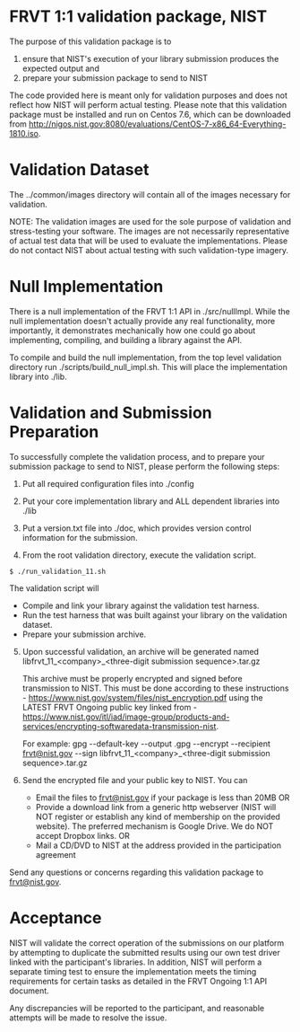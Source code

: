 # FRVT 1:1 validation package, NIST
The purpose of this validation package is to 
1) ensure that NIST's execution of your library submission produces the expected output and
2) prepare your submission package to send to NIST

The code provided here is meant only for validation purposes and does not reflect how NIST will perform actual testing.  Please note that this validation package must be installed and run on Centos 7.6, which can be downloaded from http://nigos.nist.gov:8080/evaluations/CentOS-7-x86_64-Everything-1810.iso.

# Validation Dataset
The ../common/images directory will contain all of the images necessary for validation.

NOTE: The validation images are used for the sole purpose of validation and stress-testing your software.  The images are not necessarily representative of actual test data that will be used to evaluate the implementations.  Please do not contact NIST about actual testing with such validation-type imagery.

# Null Implementation
There is a null implementation of the FRVT 1:1 API in ./src/nullImpl.  While the null implementation doesn't actually provide any real functionality, more importantly, it demonstrates mechanically how one could go about implementing, compiling, and building 
a library against the API.

To compile and build the null implementation, from the top level validation directory run ./scripts/build_null_impl.sh.  This will place the implementation library into ./lib.

# Validation and Submission Preparation
To successfully complete the validation process, and to prepare your submission package
to send to NIST, please perform the following steps:

1) Put all required configuration files into ./config

2) Put your core implementation library and ALL dependent libraries into ./lib

3) Put a version.txt file into ./doc, which provides version control information for the submission.

4) From the root validation directory, execute the validation script.
````console
$ ./run_validation_11.sh
````
   The validation script will
   - Compile and link your library against the validation test harness. 
   - Run the test harness that was built against your library on the validation dataset.
   - Prepare your submission archive. 

5) Upon successful validation, an archive will be generated named 
   libfrvt_11_\<company\>_\<three-digit submission sequence\>.tar.gz

   This archive must be properly encrypted and signed before transmission to NIST.  This must be done according to these instructions - https://www.nist.gov/system/files/nist_encryption.pdf using the LATEST FRVT Ongoing public key linked from - 
   https://www.nist.gov/itl/iad/image-group/products-and-services/encrypting-softwaredata-transmission-nist. 

   For example:
	gpg --default-key <ParticipantEmail> --output <filename>.gpg --encrypt --recipient frvt@nist.gov --sign libfrvt_11_\<company\>_\<three-digit submission sequence\>.tar.gz

6) Send the encrypted file and your public key to NIST.  You can
	- Email the files to frvt@nist.gov if your package is less than 20MB OR
	- Provide a download link from a generic http webserver (NIST will NOT register or establish any kind of membership on the provided website).  The preferred mechanism is Google Drive.  We do NOT accept Dropbox links. OR
	- Mail a CD/DVD to NIST at the address provided in the participation agreement

Send any questions or concerns regarding this validation package to frvt@nist.gov.

# Acceptance
NIST will validate the correct operation of the submissions on our platform by attempting to duplicate the submitted results using our own test driver linked with the participant's libraries.  In addition, NIST will perform a separate timing test to ensure the implementation meets the timing requirements for certain tasks as detailed in the FRVT Ongoing 1:1 API document.

Any discrepancies will be reported to the participant, and reasonable attempts will be made to resolve the issue. 

